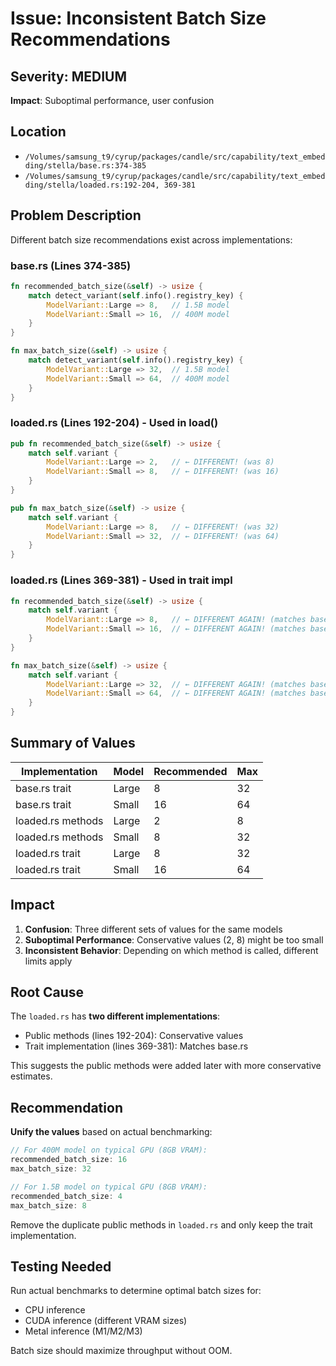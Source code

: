 # Issue: Inconsistent Batch Size Recommendations

## Severity: MEDIUM
**Impact**: Suboptimal performance, user confusion

## Location
- `/Volumes/samsung_t9/cyrup/packages/candle/src/capability/text_embedding/stella/base.rs:374-385`
- `/Volumes/samsung_t9/cyrup/packages/candle/src/capability/text_embedding/stella/loaded.rs:192-204, 369-381`

## Problem Description

Different batch size recommendations exist across implementations:

### base.rs (Lines 374-385)
```rust
fn recommended_batch_size(&self) -> usize {
    match detect_variant(self.info().registry_key) {
        ModelVariant::Large => 8,   // 1.5B model
        ModelVariant::Small => 16,  // 400M model
    }
}

fn max_batch_size(&self) -> usize {
    match detect_variant(self.info().registry_key) {
        ModelVariant::Large => 32,  // 1.5B model
        ModelVariant::Small => 64,  // 400M model
    }
}
```

### loaded.rs (Lines 192-204) - Used in load()
```rust
pub fn recommended_batch_size(&self) -> usize {
    match self.variant {
        ModelVariant::Large => 2,   // ← DIFFERENT! (was 8)
        ModelVariant::Small => 8,   // ← DIFFERENT! (was 16)
    }
}

pub fn max_batch_size(&self) -> usize {
    match self.variant {
        ModelVariant::Large => 8,   // ← DIFFERENT! (was 32)
        ModelVariant::Small => 32,  // ← DIFFERENT! (was 64)
    }
}
```

### loaded.rs (Lines 369-381) - Used in trait impl
```rust
fn recommended_batch_size(&self) -> usize {
    match self.variant {
        ModelVariant::Large => 8,   // ← DIFFERENT AGAIN! (matches base.rs)
        ModelVariant::Small => 16,  // ← DIFFERENT AGAIN! (matches base.rs)
    }
}

fn max_batch_size(&self) -> usize {
    match self.variant {
        ModelVariant::Large => 32,  // ← DIFFERENT AGAIN! (matches base.rs)
        ModelVariant::Small => 64,  // ← DIFFERENT AGAIN! (matches base.rs)
    }
}
```

## Summary of Values

| Implementation | Model | Recommended | Max |
|---------------|-------|-------------|-----|
| base.rs trait | Large | 8 | 32 |
| base.rs trait | Small | 16 | 64 |
| loaded.rs methods | Large | 2 | 8 |
| loaded.rs methods | Small | 8 | 32 |
| loaded.rs trait | Large | 8 | 32 |
| loaded.rs trait | Small | 16 | 64 |

## Impact

1. **Confusion**: Three different sets of values for the same models
2. **Suboptimal Performance**: Conservative values (2, 8) might be too small
3. **Inconsistent Behavior**: Depending on which method is called, different limits apply

## Root Cause

The `loaded.rs` has **two different implementations**:
- Public methods (lines 192-204): Conservative values
- Trait implementation (lines 369-381): Matches base.rs

This suggests the public methods were added later with more conservative estimates.

## Recommendation

**Unify the values** based on actual benchmarking:

```rust
// For 400M model on typical GPU (8GB VRAM):
recommended_batch_size: 16
max_batch_size: 32

// For 1.5B model on typical GPU (8GB VRAM):
recommended_batch_size: 4
max_batch_size: 8
```

Remove the duplicate public methods in `loaded.rs` and only keep the trait implementation.

## Testing Needed

Run actual benchmarks to determine optimal batch sizes for:
- CPU inference
- CUDA inference (different VRAM sizes)
- Metal inference (M1/M2/M3)

Batch size should maximize throughput without OOM.
